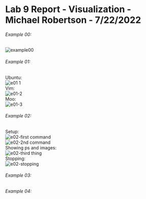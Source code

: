 # Lab 9 Report - Visualization - Michael Robertson - 7/22/2022  

###### Example 00:  
![example00](https://user-images.githubusercontent.com/95317029/180469012-9e8b8b78-1428-4a4f-bb66-bc9c078d19e3.PNG)  


###### Example 01:  
Ubuntu:  
![e01 1](https://user-images.githubusercontent.com/95317029/180471624-d365e9a1-12ea-484b-8bac-08326bf2bc6f.PNG)  
Vim:  
![e01-2](https://user-images.githubusercontent.com/95317029/180471628-c3aa8f1d-0273-4414-8e58-7e45ee246b7f.PNG)  
Moo:  
![e01-3](https://user-images.githubusercontent.com/95317029/180471636-908109f8-a9e2-4265-b0d0-76c5f95e42a3.PNG)  

###### Example 02:  
Setup:  
![e02-first command](https://user-images.githubusercontent.com/95317029/180473923-81063f17-b13c-41aa-bffb-0d5230241211.PNG)  
![e02-2nd command](https://user-images.githubusercontent.com/95317029/180473932-be3fe6fa-5473-4f29-8848-1b95a130faa8.PNG)  
Showing ps and images:  
![e02-third thing](https://user-images.githubusercontent.com/95317029/180473974-3ac98566-2bc5-45fb-a770-09b6c463d51b.PNG)  
Stopping:  
![e02-stopping](https://user-images.githubusercontent.com/95317029/180474001-248338b7-b450-4c87-abce-bf90b4b5bd63.PNG)  

###### Example 03:  


###### Example 04:  
